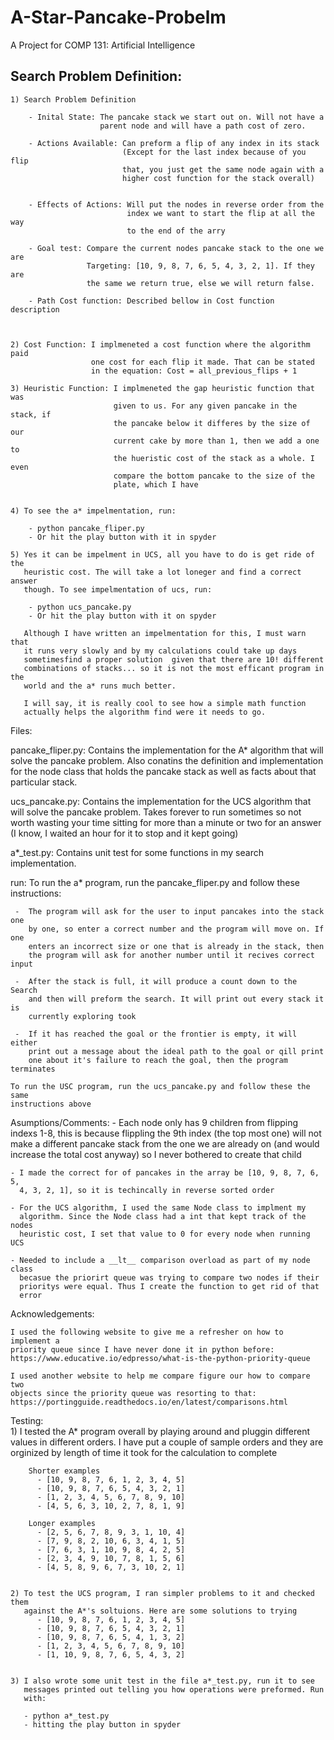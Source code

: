 # A-Star-Pancake-Probelm
A Project for COMP 131: Artificial Intelligence

## Search Problem Definition:
    1) Search Problem Definition
    
        - Inital State: The pancake stack we start out on. Will not have a
                        parent node and will have a path cost of zero.
                
        - Actions Available: Can preform a flip of any index in its stack 
                             (Except for the last index because of you flip 
                             that, you just get the same node again with a 
                             higher cost function for the stack overall)
                             
        
        - Effects of Actions: Will put the nodes in reverse order from the 
                              index we want to start the flip at all the way
                              to the end of the arry
        
        - Goal test: Compare the current nodes pancake stack to the one we are
                     Targeting: [10, 9, 8, 7, 6, 5, 4, 3, 2, 1]. If they are
                     the same we return true, else we will return false.
        
        - Path Cost function: Described bellow in Cost function description
        
         
    
    2) Cost Function: I implmeneted a cost function where the algorithm paid 
                      one cost for each flip it made. That can be stated
                      in the equation: Cost = all_previous_flips + 1 
    
    3) Heuristic Function: I implmeneted the gap heuristic function that was
                           given to us. For any given pancake in the stack, if
                           the pancake below it differes by the size of our
                           current cake by more than 1, then we add a one to 
                           the hueristic cost of the stack as a whole. I even
                           compare the bottom pancake to the size of the 
                           plate, which I have 
                           
    
    4) To see the a* impelmentation, run:
    
        - python pancake_fliper.py 
        - Or hit the play button with it in spyder
    
    5) Yes it can be impelment in UCS, all you have to do is get ride of the
       heuristic cost. The will take a lot loneger and find a correct answer
       though. To see impelmentation of ucs, run:
       
        - python ucs_pancake.py
        - Or hit the play button with it on spyder
        
       Although I have written an impelmentation for this, I must warn that 
       it runs very slowly and by my calculations could take up days 
       sometimesfind a proper solution  given that there are 10! different 
       combinations of stacks... so it is not the most efficant program in the
       world and the a* runs much better.
       
       I will say, it is really cool to see how a simple math function 
       actually helps the algorithm find were it needs to go.
    




Files:

  pancake_fliper.py:
    Contains the implementation for the A* algorithm that will solve the 
    pancake problem. Also conatins the definition and implementation for the
    node class that holds the pancake stack as well as facts about that 
    particular stack. 
    
  ucs_pancake.py:
    Contains the implementation for the UCS algorithm that will solve the 
    pancake problem. Takes forever to run sometimes so not worth wasting your
    time sitting for more than a minute or two for an answer (I know, I waited
    an hour for it to stop and it kept going)

  a*_test.py:
    Contains unit test for some functions in my search implementation.





run: 
    To run the a* program, run the pancake_fliper.py and follow these 
    instructions:
    
     -  The program will ask for the user to input pancakes into the stack one
        by one, so enter a correct number and the program will move on. If one
        enters an incorrect size or one that is already in the stack, then
        the program will ask for another number until it recives correct input
        
     -  After the stack is full, it will produce a count down to the Search
        and then will preform the search. It will print out every stack it is
        currently exploring took
    
     -  If it has reached the goal or the frontier is empty, it will either
        print out a message about the ideal path to the goal or qill print
        one about it's failure to reach the goal, then the program terminates
     
    To run the USC program, run the ucs_pancake.py and follow these the same
    instructions above





Asumptions/Comments:
    - Each node only has 9 children from flipping indexs 1-8, this is because 
      flippling the 9th index (the top most one) will not make a different 
      pancake stack from the one we are already on (and would increase the
      total cost anyway) so I never bothered to create that child
      
    - I made the correct for of pancakes in the array be [10, 9, 8, 7, 6, 5, 
      4, 3, 2, 1], so it is techincally in reverse sorted order
      
    - For the UCS algorithm, I used the same Node class to implment my 
      algorithm. Since the Node class had a int that kept track of the nodes
      heuristic cost, I set that value to 0 for every node when running UCS
     
    - Needed to include a __lt__ comparison overload as part of my node class
      becasue the priorirt queue was trying to compare two nodes if their 
      prioritys were equal. Thus I create the function to get rid of that 
      error


Acknowledgements:
   
    I used the following website to give me a refresher on how to implement a
    priority queue since I have never done it in python before: 
    https://www.educative.io/edpresso/what-is-the-python-priority-queue
    
    I used another website to help me compare figure our how to compare two 
    objects since the priority queue was resorting to that:
    https://portingguide.readthedocs.io/en/latest/comparisons.html


Testing:  
    1) I tested the A* program overall by playing around and pluggin different 
       values in different orders. I have put a couple of sample orders 
       and they are orginized by length of time it took for the calculation 
       to complete
    
        Shorter examples
          - [10, 9, 8, 7, 6, 1, 2, 3, 4, 5]
          - [10, 9, 8, 7, 6, 5, 4, 3, 2, 1]
          - [1, 2, 3, 4, 5, 6, 7, 8, 9, 10]
          - [4, 5, 6, 3, 10, 2, 7, 8, 1, 9]
          
        Longer examples
          - [2, 5, 6, 7, 8, 9, 3, 1, 10, 4]
          - [7, 9, 8, 2, 10, 6, 3, 4, 1, 5]
          - [7, 6, 3, 1, 10, 9, 8, 4, 2, 5]
          - [2, 3, 4, 9, 10, 7, 8, 1, 5, 6]
          - [4, 5, 8, 9, 6, 7, 3, 10, 2, 1]
          
          
    2) To test the UCS program, I ran simpler problems to it and checked them 
       against the A*'s soltuions. Here are some solutions to trying
          - [10, 9, 8, 7, 6, 1, 2, 3, 4, 5]
          - [10, 9, 8, 7, 6, 5, 4, 3, 2, 1]
          - [10, 9, 8, 7, 6, 5, 4, 1, 3, 2]
          - [1, 2, 3, 4, 5, 6, 7, 8, 9, 10]
          - [1, 10, 9, 8, 7, 6, 5, 4, 3, 2]
          
          
    3) I also wrote some unit test in the file a*_test.py, run it to see 
       messages printed out telling you how operations were preformed. Run 
       with:
       
       - python a*_test.py
       - hitting the play button in spyder

